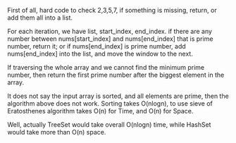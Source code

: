 First of all, hard code to check 2,3,5,7, if something is missing, return, or add them all into a list.

For each iteration, we have list, start_index, end_index. if there are any number between nums[start_index] and nums[end_index] that is prime number, return it; or if nums[end_index] is prime number, add nums[end_index] into the list, and move the window to the next.

If traversing the whole array and we cannot find the minimum prime number, then return the first prime number after the biggest element in the array.


It does not say the input array is sorted, and all elements are prime, then the algorithm above does not work. Sorting takes O(nlogn), to use sieve of Eratosthenes algorithm takes O(n) for Time, and O(n) for Space.

Well, actually TreeSet would take overall O(nlogn) time, while HashSet would take more than O(n) space.

